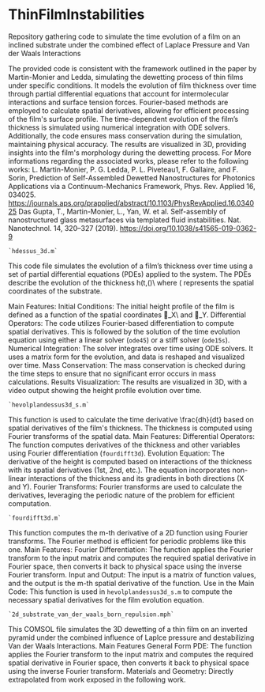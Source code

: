 # ThinFilmInstabilities
Repository gathering code to simulate the time evolution of a film on an inclined substrate under the combined effect of Laplace Pressure and Van der Waals Interactions

The provided code is consistent with the framework outlined in the paper by Martin-Monier and Ledda, simulating the dewetting process of thin films under specific conditions. It models the evolution of film thickness over time through partial differential equations that account for intermolecular interactions and surface tension forces. Fourier-based methods are employed to calculate spatial derivatives, allowing for efficient processing of the film's surface profile. The time-dependent evolution of the film’s thickness is simulated using numerical integration with ODE solvers. Additionally, the code ensures mass conservation during the simulation, maintaining physical accuracy. The results are visualized in 3D, providing insights into the film's morphology during the dewetting process.
For More informations regarding the associated works, please refer to the following works:
	L. Martin-Monier, P. G. Ledda, P. L. Piveteau1, F. Gallaire, and F. Sorin, Prediction of Self-Assembled Dewetted Nanostructures for Photonics Applications via a Continuum-Mechanics Framework, Phys. Rev. Applied 16, 034025. https://journals.aps.org/prapplied/abstract/10.1103/PhysRevApplied.16.034025
	 Das Gupta, T., Martin-Monier, L., Yan, W. et al. Self-assembly of nanostructured glass metasurfaces via templated fluid instabilities. Nat. Nanotechnol. 14, 320–327 (2019). https://doi.org/10.1038/s41565-019-0362-9

	`hdessus_3d.m`

This code file simulates the evolution of a film’s thickness over time using a set of partial differential equations (PDEs) applied to the system. The PDEs describe the evolution of the thickness h(t,()\ where ( represents the spatial coordinates of the substrate.
 
Main Features:
	Initial Conditions: The initial height profile of the film is defined as a function of the spatial coordinates _X\ and _Y.
	Differential Operators: The code utilizes Fourier-based differentiation to compute spatial derivatives. This is followed by the solution of the time evolution equation using either a linear solver (`ode45`) or a stiff solver (`ode15s`).
	Numerical Integration: The solver integrates over time using ODE solvers. It uses a matrix form for the evolution, and data is reshaped and visualized over time.
	Mass Conservation: The mass conservation is checked during the time steps to ensure that no significant error occurs in mass calculations.
	Results Visualization: The results are visualized in 3D, with a video output showing the height profile evolution over time.

	`hevolplandessus3d_s.m`

This function is used to calculate the time derivative \frac{dh}{dt} based on spatial derivatives of the film's thickness. The thickness is computed using Fourier transforms of the spatial data.
Main Features:
	Differential Operators: The function computes derivatives of the thickness and other variables using Fourier differentiation (`fourdifft3d`).
	Evolution Equation: The derivative of the height is computed based on interactions of the thickness with its spatial derivatives (1st, 2nd, etc.). The equation incorporates non-linear interactions of the thickness and its gradients in both directions (X and Y).
	Fourier Transforms: Fourier transforms are used to calculate the derivatives, leveraging the periodic nature of the problem for efficient computation.

	`fourdifft3d.m`

This function computes the m-th derivative of a 2D function using Fourier transforms. The Fourier method is efficient for periodic problems like this one.
Main Features:
	Fourier Differentiation: The function applies the Fourier transform to the input matrix and computes the required spatial derivative in Fourier space, then converts it back to physical space using the inverse Fourier transform.
	Input and Output: The input is a matrix of function values, and the output is the m-th spatial derivative of the function.
	Use in the Main Code: This function is used in `hevolplandessus3d_s.m` to compute the necessary spatial derivatives for the film evolution equation.


	`2d_substrate_van_der_waals_born_repulsion.mph`

This COMSOL file simulates the 3D dewetting of a thin film on an inverted pyramid under the combined influence of Laplce pressure and destabilizing Van der Waals Interactions.
Main Features 
	General Form PDE: The function applies the Fourier transform to the input matrix and computes the required spatial derivative in Fourier space, then converts it back to physical space using the inverse Fourier transform.
	Materials and Geometry: Directly extrapolated from work exposed in the following work.

